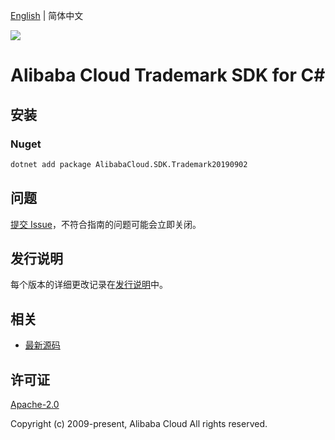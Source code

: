 [English](README.md) | 简体中文

![](https://aliyunsdk-pages.alicdn.com/icons/AlibabaCloud.svg)

# Alibaba Cloud Trademark SDK for C#

## 安装

### Nuget

```bash
dotnet add package AlibabaCloud.SDK.Trademark20190902
```

## 问题

[提交 Issue](https://github.com/aliyun/alibabacloud-csharp-sdk/issues/new)，不符合指南的问题可能会立即关闭。

## 发行说明

每个版本的详细更改记录在[发行说明](./ChangeLog.md)中。

## 相关

* [最新源码](https://github.com/aliyun/alibabacloud-csharp-sdk/)

## 许可证

[Apache-2.0](http://www.apache.org/licenses/LICENSE-2.0)

Copyright (c) 2009-present, Alibaba Cloud All rights reserved.
